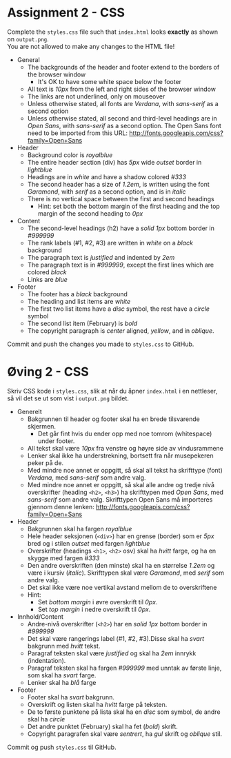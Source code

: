 # Assignment 2 - CSS

Complete the `styles.css` file such that `index.html` looks **exactly** as shown on `output.png`.  
You are not allowed to make any changes to the HTML file!

  *	General
    -	The backgrounds of the header and footer extend to the borders of the browser window
        -	It's OK to have some white space below the footer
    -	All text is *10px* from the left and right sides of the browser window
    -	The links are not underlined, only on mouseover
    -	Unless otherwise stated, all fonts are *Verdana*, with *sans-serif* as a second option
    -	Unless otherwise stated, all second and third-level headings are in *Open Sans*, with *sans-serif* as a second option. The Open Sans font need to be imported from this URL: http://fonts.googleapis.com/css?family=Open+Sans
  *	Header
    -	Background color is *royalblue*
    -	The entire header section (div) has *5px* wide *outset* border in *lightblue*
    -	Headings are in *white* and have a shadow colored *#333*
    -	The second header has a size of *1.2em*, is written using the font *Garamond*, with *serif* as a second option, and is in *italic*
    -	There is no vertical space between the first and second headings
        -	Hint: set both the bottom margin of the first heading and the top margin of the second heading to *0px*
  *	Content
    -	The second-level headings (h2) have a *solid 1px* bottom border in *#999999*
    -	The rank labels (#1, #2, #3) are written in *white* on a *black* background
    -	The paragraph text is *justified* and indented by *2em*
    -	The paragraph text is in *#999999*, except the first lines which are colored *black*
    -	Links are *blue*
  *	Footer
    -	The footer has a *black* background
    -	The heading and list items are *white*
    -	The first two list items have a *disc* symbol, the rest have a *circle* symbol
    -	The second list item (February) is *bold*
    -	The copyright paragraph is *center* aligned, *yellow*, and in *oblique*.

Commit and push the changes you made to `styles.css` to GitHub.


# Øving 2 - CSS

Skriv CSS kode i `styles.css`, slik at når du åpner `index.html` i en nettleser, så vil det se ut som vist i `output.png` bildet. 

  *	Generelt
    -	Bakgrunnen til header og footer skal ha en brede tilsvarende skjermen.  
        -	Det går fint hvis du ender opp med noe tomrom (whitespace) under footer.
    -	All tekst skal være *10px* fra venstre og høyre side av vindusrammene
    -	Lenker skal ikke ha understrekning, bortsett fra når musepekeren peker på de.
    -	Med mindre noe annet er oppgitt, så skal all tekst ha skrifttype (font) *Verdana*, med *sans-serif* som andre valg.
    - Med mindre noe annet er oppgitt, så skal alle andre og tredje nivå overskrifter (heading `<h2>`, `<h3>`) ha skrifttypen med *Open Sans*, med *sans-serif* som andre valg. Skrifttypen Open Sans må importeres gjennom denne lenken: http://fonts.googleapis.com/css?family=Open+Sans
  *	Header
    -	Bakgrunnen skal ha fargen *royalblue*
    -	Hele header seksjonen (`<div>`) har en grense (border) som er *5px* bred og i stilen *outset* med fargen *lightblue*
    -	Overskrifter (headings  `<h1>`, `<h2>` osv) skal ha *hvitt* farge, og ha en skygge med fargen *#333*
    -	Den andre overskriften (den minste) skal ha en størrelse *1.2em* og være i kursiv (*italic*). Skrifttypen skal være *Garamond*, med *serif* som andre valg.
    -	Det skal ikke være noe vertikal avstand mellom de to overskriftene
    -	Hint:
        -	 Set *bottom margin* i øvre overskrift til *0px*.
        -	 Set *top margin* i nedre overskrift til *0px*.
  *	Innhold/Content
    -	Andre-nivå overskrifter (`<h2>`) har en *solid 1px* bottom border in *#999999*
    -	Det skal være rangerings label (#1, #2, #3).Disse skal ha *svart* bakgrunn med *hvitt* tekst.
    -	Paragraf teksten skal være *justified* og skal ha *2em* innrykk (indentation).
    -	Paragraf teksten skal ha fargen *#999999* med unntak av første linje, som skal ha *svart* farge.
    -	Lenker skal ha *blå* farge
  *	Footer
    -	Footer skal ha *svart* bakgrunn.
    -	Overskrift og listen skal ha *hvitt* farge på teksten.
    -	De to første punktene på lista skal ha en *disc* som symbol, de andre skal ha *circle*
    -	Det andre punktet (February) skal ha fet (*bold*) skrift.
    -	Copyright paragrafen skal være *sentrert*, ha *gul* skrift og *oblique* stil.

Commit og push `styles.css` til GitHub.
